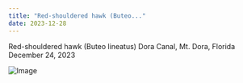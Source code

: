 ```yaml
---
title: "Red-shouldered hawk (Buteo..."
date: 2023-12-28
---
```


Red-shouldered hawk (Buteo lineatus)
Dora Canal, Mt. Dora, Florida
December 24, 2023

![Image](https://pubfeed-io-prod.s3.us-west-1.amazonaws.com/36cc90b8-7fbf-42fe-8103-1258b731c13c/images/1703803185814.jpeg)

